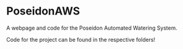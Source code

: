 # PoseidonAWS
A webpage and code for the Poseidon Automated Watering System.

Code for the project can be found in the respective folders!
